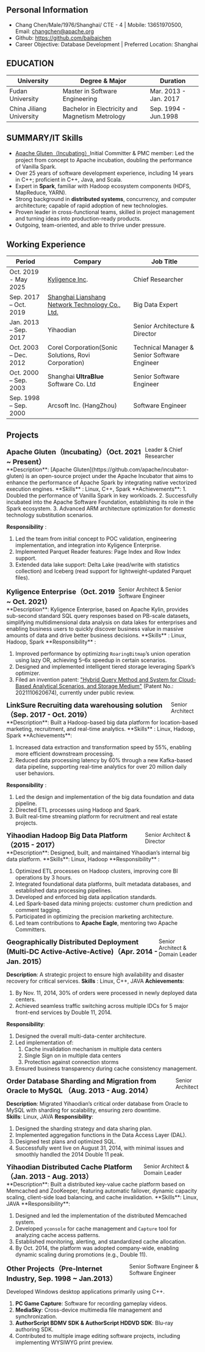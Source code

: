 ## Personal Information

- Chang Chen/Male/1976/Shanghai/ CTE - 4 | Mobile: 13651970500, Email: changchen@apache.org
- Github: https://github.com/baibaichen
- Career Objective:  Database Development  | Preferred Location: Shanghai

## EDUCATION

| University            | Degree & Major | Duration      |
| ------------------------- | -------------- | ----------------- |
| Fudan University | Master in Software Engineering | Mar. 2013 - Jan. 2017 |
| China Jiliang University              | Bachelor in Electricity and Magnetism Metrology | Sep. 1994 - Jun.1998 |

## SUMMARY/IT Skills
-   [Apache Gluten（Incubating）](https://github.com/apache/incubator-gluten)Initial Committer & PMC member:  Led the project from concept to Apache incubation, doubling the performance of Vanilla Spark.  
-   Over 25 years of software development experience, including 14 years in C++; proficient in C++, Java, and Scala.  
-   Expert in **Spark**, familiar with Hadoop ecosystem components (HDFS, MapReduce, YARN).  
-   Strong background in **distributed systems**, concurrency, and computer architecture; capable of rapid adoption of new technologies.  
-   Proven leader in cross-functional teams, skilled in project management and turning ideas into production-ready products.  
-   Outgoing, team-oriented, and able to thrive under pressure.

## Working Experience

| Period          | Compary                                                                     | Job Title                   |
|---------------------|---------------------------------------------------------------------------------|------------------------------------------|
| Oct. 2019 - May 2025 | [Kyligence Inc](https://kyligence.io/).                                         | Chief Researcher             |
| Sep. 2017 – Oct. 2019 | [Shanghai Lianshang Network Technology Co., Ltd.](https://www.wifi.com/) | Big Data Expert                 |
| Jan. 2013 – Sep. 2017 | Yihaodian                                                               | Senior Architecture &  Director |
| Oct. 2003 – Dec. 2012   | Corel Corporation(Sonic Solutions, Rovi Corporation) | Technical Manager & Senior Software Engineer |
| Oct. 2000 – Sep. 2003   | Shanghai **UltraBlue** Software Co. Ltd             | Senior Software Engineer   |
| Sep. 1998 – Sep. 2000   | Arcsoft Inc. (HangZhou)                                                         | Software Engineer       |

## Projects
<div style="display: flex; justify-content: space-between;">
  <div style="font-size: 18px;"><strong>Apache Gluten（Incubating）（Oct. 2021 ~ Present）</strong></div>
  <div>Leader & Chief Researcher</div>
</div>
**Description**: [Apache Gluten](https://github.com/apache/incubator-gluten) is an open-source project under the Apache Incubator that aims to enhance the performance of Apache Spark by integrating native vectorized execution engines. 
**Skills** : Linux, C++, Spark
**Achievements**:  
1. Doubled the performance of Vanilla Spark in key workloads.  
2. Successfully incubated into the Apache Software Foundation, establishing its role in the Spark ecosystem.  
3. Advanced ARM architecture optimization for domestic technology substitution scenarios.

**Responsibility** :

1. Led the team from initial concept to POC validation, engineering implementation, and integration into Kyligence Enterprise.  
1. Implemented Parquet Reader features: Page Index and Row Index support.  
1. Extended data lake support: Delta Lake (read/write with statistics collection) and Iceberg (read support for lightweight-updated Parquet files).  

<div style="display: flex; justify-content: space-between;">
  <div style="font-size: 18px;"><strong>Kyligence Enterprise（Oct. 2019 ~ Oct. 2021）</strong></div>
  <div>Senior Architect & Senior Software Engineer</div>
</div>
**Description**: Kyligence Enterprise, based on Apache Kylin, provides sub-second standard SQL query responses based on PB-scale datasets, simplifying multidimensional data analysis on data lakes for enterprises and enabling business users to quickly discover business value in massive amounts of data and drive better business decisions.
**Skills** : Linux, Hadoop, Spark
**Responsibility** : 

1. Improved performance by optimizing `RoaringBitmap`’s union operation using lazy OR, achieving 5–6x speedup in certain scenarios.  
2. Designed and implemented intelligent tiered storage leveraging Spark’s optimizer.  
3. Filed an invention patent: ["Hybrid Query Method and System for Cloud-Based Analytical Scenarios, and Storage Medium"](https://patents.google.com/patent/CN113918561A/zh)  (Patent No.: 2021110620674), currently under public review.  

<div style="display: flex; justify-content: space-between;">
  <div style="font-size: 18px;"><strong>LinkSure Recruiting data warehousing solution（Sep. 2017 - Oct. 2019）</strong></div>
  <div>Senior Architect</div>
</div>
**Description**: Built a Hadoop-based big data platform for location-based marketing, recruitment, and real-time analytics.
**Skills** : Linux, Hadoop, Spark
**Achievements**:  

1. Increased data extraction and transformation speed by 55%, enabling more efficient downstream processing.  
2. Reduced data processing latency by 60% through a new Kafka-based data pipeline, supporting real-time analytics for over 20 million daily user behaviors.  

**Responsibility** : 

1.  Led the design and implementation of the big data foundation and data pipeline.  
2.  Directed ETL processes using Hadoop and Spark.  
3.  Built real-time streaming platform for recruitment and real estate projects.  

<div style="display: flex; justify-content: space-between;">
  <div style="font-size: 18px;"><strong>Yihaodian Hadoop Big Data Platform（2015 - 2017）</strong></div>
  <div>Senior Architect & Director</div>
</div>
**Description**: Designed, built, and maintained Yihaodian’s internal big data platform.  
**Skills**: Linux, Hadoop
**Responsibility** : 

1. Optimized ETL processes on Hadoop clusters, improving core BI operations by 3 hours.  
2. Integrated foundational data platforms, built metadata databases, and established data processing pipelines.  
3. Developed and enforced big data application standards. 
4. Led Spark-based data mining projects: customer churn prediction and comment tagging. 
5. Participated in optimizing the precision marketing architecture.  
6. Led team contributions to **Apache Eagle**, mentoring two Apache Committers.  

<div style="display: flex; justify-content: space-between;">
  <div style="font-size: 18px;"><strong>Geographically Distributed Deployment (Multi-DC Active-Active-Active)（Apr. 2014 - Jan. 2015）</strong></div>
  <div>Senior Architect & Domain Leader</div>
</div>

**Description**: A strategic project to ensure high availability and disaster recovery for critical services. 
**Skills** : Linux, C++, JAVA
**Achievements**: 
1. By Nov. 11, 2014, 30% of orders were processed in newly deployed data centers.  
2. Achieved seamless traffic switching across multiple IDCs for 5 major front-end services by Double 11, 2014. 

**Responsibility**:

1. Designed the overall multi-data-center architecture.  
2. Led implementation of:  
   1. Cache invalidation mechanism in multiple data centers  
   2. Single Sign on in multiple data centers 
   3. Protection against connection storms 
3. Ensured business transparency during cache consistency management. 

<div style="display: flex; justify-content: space-between;">
  <div style="font-size: 18px;"><strong>Order Database Sharding and Migration from Oracle to MySQL （Aug. 2013 - Aug. 2014）</strong></div>
  <div>Senior Architect</div>
</div>

**Description**: Migrated Yihaodian’s critical order database from Oracle to MySQL with sharding for scalability, ensuring zero downtime.  
**Skills**: Linux, JAVA
**Responsibility**: 

1. Designed the sharding strategy and data sharing plan.  
1. Implemented aggregation functions in the Data Access Layer (DAL).  
1. Designed test plans and optimized SQL. 
1. Successfully went live on August 31, 2014, with minimal issues and smoothly handled the 2014 Double 11 peak.  

<div style="display: flex; justify-content: space-between;">
  <div style="font-size: 18px;"><strong>Yihaodian Distributed Cache Platform（Jan. 2013 - Aug. 2013）</strong></div>
  <div>Senior Architect & Domain Leader</div>
</div>
**Description**: Built a distributed key-value cache platform based on Memcached and ZooKeeper, featuring automatic failover, dynamic capacity scaling, client-side load balancing, and cache invalidation.
**Skills**: Linux, JAVA
**Responsibility**: 

1. Designed and led the implementation of the distributed Memcached system. 
2. Developed `yconsole` for cache management and `Capture` tool for analyzing cache access patterns.  
3. Established monitoring, alerting, and standardized cache allocation.  
4. By Oct. 2014, the platform was adopted company-wide, enabling dynamic scaling during promotions (e.g., Double 11).  

<div style="display: flex; justify-content: space-between;">
  <div style="font-size: 18px;"><strong>Other Projects（Pre-Internet Industry, Sep. 1998 ~ Jan.2013）</strong></div>
  <div>Senior Software Engineer & Software Engineer</div>
</div>


Developed Windows desktop applications primarily using C++.  

1. **PC Game Capture**: Software for recording gameplay videos.
2. **MediaSky**: Cross-device multimedia file management and synchronization.
3. **AuthorScript BDMV SDK & AuthorScript HDDVD SDK**: Blu-ray authoring SDK.
4. Contributed to multiple image editing software projects, including implementing WYSIWYG print preview.